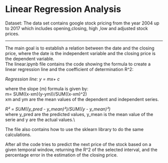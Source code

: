 # Linear Regression Analysis

Dataset:
The data set contains google stock pricing from the year 2004 up to 2017 which includes opening,closing, high ,low and adjusted stock prices.

---

The main goal is to establish a relation between the date and the closing price, where the date is the independent variable and the closing price is the dependent variable.\
The linear.ipynb file contains the code showing the formula to create a linear regression line and the coefficient of determination R^2:

*Regression line: y = mx+ c*

where the slope (m) formula is given by:\
m= SUM((x-xm)(y-ym))/SUM((x-xm)^2)\
xm and ym are the mean values of the dependent and independent series.

*R² = SUM((y_pred - y_mean)²)/SUM((y - y_mean)²)*\
where y_pred are the predicted values, y_mean is the mean value of the serie and y are the actual values.\

The file also contains how to use the sklearn library to do the same calculations.

After all the code tries to predict the next price of the stock based on a given temporal window, returning the R^2 of the selected interval, and the percentage error in the estimation of the closing price.
